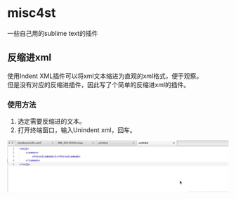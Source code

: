 # misc4st
一些自己用的sublime text的插件

## 反缩进xml
使用Indent XML插件可以将xml文本缩进为直观的xml格式，便于观察。  
但是没有对应的反缩进插件，因此写了个简单的反缩进xml的插件。

### 使用方法
1. 选定需要反缩进的文本。
2. 打开终端窗口，输入Unindent xml，回车。

![image](./doc/unindent_xml.gif)

